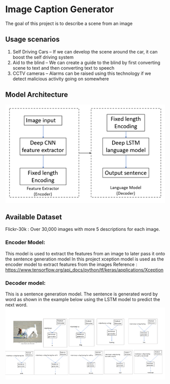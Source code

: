 # Image Caption Generator
The goal of this project is to describe a scene from an image

## Usage scenarios
1. Self Driving Cars – If we can develop the scene around the car, it can boost the self driving system
2. Aid to the blind – We can create a guide to the blind by first converting scene to text and then converting text to speech
3. CCTV cameras – Alarms can be raised using this technology if we detect malicious activity going on somewhere

## Model Architecture
![model-architecture](https://github.com/dheerajreddy2020/Image-description-using-deep-learning/blob/master/Model-Architecture.PNG)

## Available Dataset
Flickr-30k : Over 30,000 images with more 5 descriptions for each image.

### Encoder Model:
This model is used to extract the features from an image to later pass it onto the sentence generation model
In this project xception model is used as the encoder model to extract features from the images
Reference : https://www.tensorflow.org/api_docs/python/tf/keras/applications/Xception

### Decoder model:
This is a sentence generation model. 
The sentence is generated word by word as shown in the example below using the LSTM model to predict the next word.
![sentence-generation](https://github.com/dheerajreddy2020/Image-description-using-deep-learning/blob/master/Sentence-generator.PNG)
